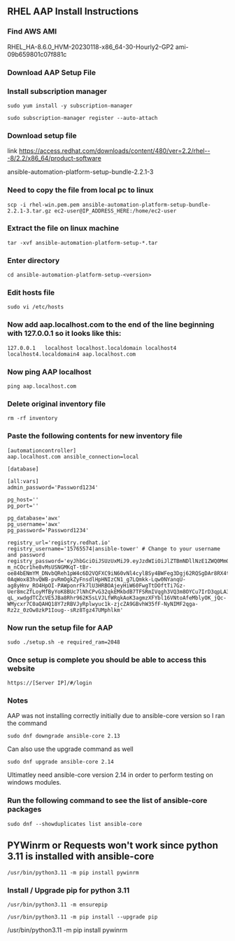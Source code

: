 ## RHEL AAP Install Instructions

### Find AWS AMI
RHEL_HA-8.6.0_HVM-20230118-x86_64-30-Hourly2-GP2
ami-09b659801c07f881c

### Download AAP Setup File

### Install subscription manager
```
sudo yum install -y subscription-manager
```

```
sudo subscription-manager register --auto-attach
```
### Download setup file
link 
https://access.redhat.com/downloads/content/480/ver=2.2/rhel---8/2.2/x86_64/product-software

ansible-automation-platform-setup-bundle-2.2.1-3

### Need to copy the file from local pc to linux
```
scp -i rhel-win.pem.pem ansible-automation-platform-setup-bundle-2.2.1-3.tar.gz ec2-user@IP_ADDRESS_HERE:/home/ec2-user
```

### Extract the file on linux machine
```
tar -xvf ansible-automation-platform-setup-*.tar
```

### Enter directory
```
cd ansible-automation-platform-setup-<version>
```

### Edit hosts file
```
sudo vi /etc/hosts
```

### Now add aap.localhost.com to the end of the line beginning with 127.0.0.1 so it looks like this:
```
127.0.0.1   localhost localhost.localdomain localhost4 localhost4.localdomain4 aap.localhost.com
```

### Now ping AAP localhost
```
ping aap.localhost.com
```

### Delete original inventory file
```
rm -rf inventory
```

### Paste the following contents for new inventory file
```
[automationcontroller]
aap.localhost.com ansible_connection=local

[database]

[all:vars]
admin_password='Password1234'

pg_host=''
pg_port=''

pg_database='awx'
pg_username='awx'
pg_password='Password1234'

registry_url='registry.redhat.io'
registry_username='15765574|ansible-tower' # Change to your username and password
registry_password='eyJhbGciOiJSUzUxMiJ9.eyJzdWIiOiJlZTBmNDllNzE1ZWQ0MmQ3YjZkNzk2MWRiZDA1ZDgwNCJ9.APx3LOHNzp4O2pNewBL5X2CR84vJqL24wPBuEtUfQUU6ckP4CJcYIl2lyr9NQCcapG1rtoTiAp4NHstmroi-m_nCOcr1he8vMsUSNGMKqT-tBr-oe84bENmYM_DNvbQReh1pW4c6D2VQFXC9iN60vNl4cylBSy4BWFeg3Dgj62RQSgDAr8RX4twjh0BDbIE75IcVLK2cyvHTqmSst9kk0q9_iAAvGokxRkEHwurkPg6VCZ0MFG3O6GRtVCVS055mGR6P48Wzhwvm698GKHferVyt-0AqWox83hvQWB-pvRmOgkZyFnsdlHpHNIzCN1_g7LQmkk-Lqw0NYanqU-ag8yHnv_RO4HpOI-PAWponrFk7lU3HRBOAjeyHiW60FwgTtDOftTi7Gz-Uer8mcZfLoyMfByYoK8BUc7lNhCPvG32qkEMkbdB7TFSRmIVqgh3VQ3m8OYCu7IrD3qpLA3faydQIqa8h_XMs9umrSvpb7kctDVrTqwQvZp3rZqZbJE5-qL_xwdgdTCZcVE5JBa8Rhr962K5sLVJLfWRqkAoK3agmzXFYbl16VNtoAfeMblyOK_jQc-WMycxr7C0aQAHQ18Y7zRBVJyRplwyuc1k-zjcZA9GBvhW35fF-NyNIMF2qga-Rz2z_0zOw8zkP1Ioug--sRz8Tgz47UMphlkm'
```

### Now run the setup file for AAP
```
sudo ./setup.sh -e required_ram=2048
```

### Once setup is complete you should be able to access this website
```
https://[Server IP]/#/login
```

### Notes 

AAP was not installing correctly initially due to ansible-core version so I ran the command
```
sudo dnf downgrade ansible-core 2.13
```

Can also use the upgrade command as well
```
sudo dnf upgrade ansible-core 2.14
```

Ultimatley need ansible-core version 2.14 in order to perform testing on windows modules.


### Run the following command to see the list of ansible-core packages
```
sudo dnf --showduplicates list ansible-core
```

## PYWinrm or Requests won't work since python 3.11 is installed with ansible-core 
```
/usr/bin/python3.11 -m pip install pywinrm
```

### Install / Upgrade pip for python 3.11
```
/usr/bin/python3.11 -m ensurepip
```

```
/usr/bin/python3.11 -m pip install --upgrade pip
```

/usr/bin/python3.11 -m pip install pywinrm


